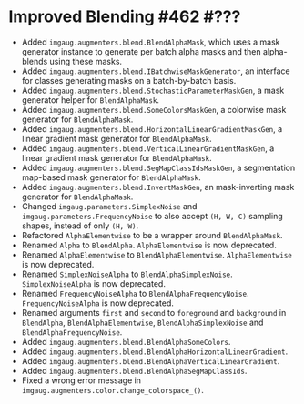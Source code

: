 # Improved Blending #462 #???

* Added `imgaug.augmenters.blend.BlendAlphaMask`, which uses a mask generator
  instance to generate per batch alpha masks and then alpha-blends using
  these masks.
* Added `imgaug.augmenters.blend.IBatchwiseMaskGenerator`, an interface for
  classes generating masks on a batch-by-batch basis.
* Added `imgaug.augmenters.blend.StochasticParameterMaskGen`, a mask generator
  helper for `BlendAlphaMask`.
* Added `imgaug.augmenters.blend.SomeColorsMaskGen`, a colorwise
  mask generator for `BlendAlphaMask`.
* Added `imgaug.augmenters.blend.HorizontalLinearGradientMaskGen`, a linear
  gradient mask generator for `BlendAlphaMask`.
* Added `imgaug.augmenters.blend.VerticalLinearGradientMaskGen`, a linear
  gradient mask generator for `BlendAlphaMask`.
* Added `imgaug.augmenters.blend.SegMapClassIdsMaskGen`, a segmentation
  map-based mask generator for `BlendAlphaMask`.
* Added `imgaug.augmenters.blend.InvertMaskGen`, an mask-inverting mask
  generator for `BlendAlphaMask`.
* Changed `imgaug.parameters.SimplexNoise` and
  `imgaug.parameters.FrequencyNoise` to also accept `(H, W, C)` sampling
  shapes, instead of only `(H, W)`.
* Refactored `AlphaElementwise` to be a wrapper around `BlendAlphaMask`.
* Renamed `Alpha` to `BlendAlpha`.
  `AlphaElementwise` is now deprecated.
* Renamed `AlphaElementwise` to `BlendAlphaElementwise`.
  `AlphaElementwise` is now deprecated.
* Renamed `SimplexNoiseAlpha` to `BlendAlphaSimplexNoise`.
  `SimplexNoiseAlpha` is now deprecated.
* Renamed `FrequencyNoiseAlpha` to `BlendAlphaFrequencyNoise`.
  `FrequencyNoiseAlpha` is now deprecated.
* Renamed arguments `first` and `second` to `foreground` and `background`
  in `BlendAlpha`, `BlendAlphaElementwise`, `BlendAlphaSimplexNoise` and
  `BlendAlphaFrequencyNoise`.
* Added `imgaug.augmenters.blend.BlendAlphaSomeColors`.
* Added `imgaug.augmenters.blend.BlendAlphaHorizontalLinearGradient`.
* Added `imgaug.augmenters.blend.BlendAlphaVerticalLinearGradient`.
* Added `imgaug.augmenters.blend.BlendAlphaSegMapClassIds`.
* Fixed a wrong error message in
  `imgaug.augmenters.color.change_colorspace_()`.

